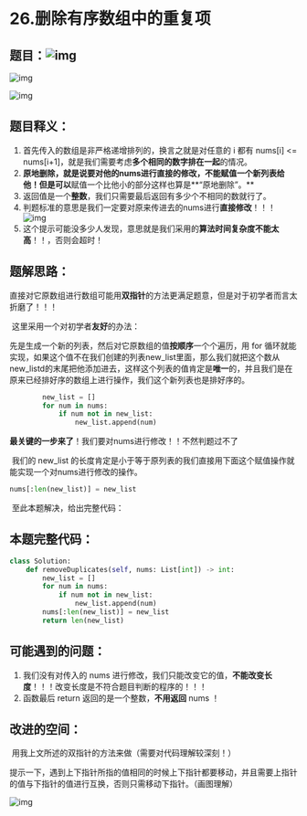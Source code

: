 #  26.删除有序数组中的重复项

## 题目：![img](https://i-blog.csdnimg.cn/blog_migrate/852684ab6afe599f9786451ae7ff3a9d.png)

![img](https://i-blog.csdnimg.cn/blog_migrate/13c33fae7032ccdfc2460c54802f6a85.png)

![img](https://i-blog.csdnimg.cn/blog_migrate/747b72686eff818613e8af16f74747ec.png)

## 题目释义：

1. 首先传入的数组是非严格递增排列的，换言之就是对任意的 i 都有 nums[i] <= nums[i+1]，就是我们需要考虑**多个相同的数字排在一起**的情况。
2. **原地删除，**就是说要对他的nums进行直接的修改，**不能**赋值一个新列表给他！但是**可以**赋值一个比他小的部分这样也算是**“原地删除”。**
3. 返回值是一个**整数**，我们只需要最后返回有多少个不相同的数就行了。
4. 判题标准的意思是我们一定要对原来传进去的nums进行**直接修改**！！！![img](https://i-blog.csdnimg.cn/blog_migrate/c6dadbd9f35004a3f65f75979230ee9a.png)
5. 这个提示可能没多少人发现，意思就是我们采用的**算法时间复杂度不能太高**！！，否则会超时！

## 题解思路：

​    直接对它原数组进行数组可能用**双指针**的方法更满足题意，但是对于初学者而言太折磨了！！！

​    这里采用一个对初学者**友好**的办法：

​    先是生成一个新的列表，然后对它原数组的值**按顺序**一个个遍历，用 for 循环就能实现，如果这个值不在我们创建的列表new_list里面，那么我们就把这个数从new_listd的末尾把他添加进去，这样这个列表的值肯定是**唯一**的，并且我们是在原来已经排好序的数组上进行操作，我们这个新列表也是排好序的。

```python
        new_list = []
        for num in nums:
            if num not in new_list:
                new_list.append(num)
```



​    **最关键的一步来了**！我们要对nums进行修改！！不然判题过不了

​    我们的 new_list 的长度肯定是小于等于原列表的我们直接用下面这个赋值操作就能实现一个对nums进行修改的操作。

```python
nums[:len(new_list)] = new_list
```



​     至此本题解决，给出完整代码：

## 本题完整代码：

```python
class Solution:
    def removeDuplicates(self, nums: List[int]) -> int:
        new_list = []
        for num in nums:
            if num not in new_list:
                new_list.append(num)
        nums[:len(new_list)] = new_list
        return len(new_list)
```



##  可能遇到的问题：

1.  我们没有对传入的 nums 进行修改，我们只能改变它的值，**不能改变长度**！！！改变长度是不符合题目判断的程序的！！！
2. 函数最后 return 返回的是一个整数，**不用返回** nums ！

## 改进的空间：

​    用我上文所述的双指针的方法来做（需要对代码理解较深刻！）

​    提示一下，遇到上下指针所指的值相同的时候上下指针都要移动，并且需要上指针的值与下指针的值进行互换，否则只需移动下指针。（画图理解）

![img](https://i-blog.csdnimg.cn/blog_migrate/cb7706bf690c06c60b66a42b4bc0d8fd.png)